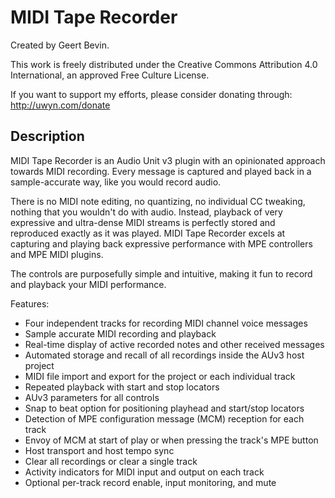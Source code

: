 # MIDI Tape Recorder

Created by Geert Bevin.

This work is freely distributed under the Creative Commons Attribution 4.0 International, an approved Free Culture License.

If you want to support my efforts, please consider donating through:
http://uwyn.com/donate

## Description

MIDI Tape Recorder is an Audio Unit v3 plugin with an opinionated approach towards MIDI recording. Every message is captured and played back in a sample-accurate way, like you would record audio.

There is no MIDI note editing, no quantizing, no individual CC tweaking, nothing that you wouldn't do with audio. Instead, playback of very expressive and ultra-dense MIDI streams is perfectly stored and reproduced exactly as it was played. MIDI Tape Recorder excels at capturing and playing back expressive performance with MPE controllers and MPE MIDI plugins.

The controls are purposefully simple and intuitive, making it fun to record and playback your MIDI performance.

Features:

* Four independent tracks for recording MIDI channel voice messages
* Sample accurate MIDI recording and playback
* Real-time display of active recorded notes and other received messages
* Automated storage and recall of all recordings inside the AUv3 host project
* MIDI file import and export for the project or each individual track
* Repeated playback with start and stop locators
* AUv3 parameters for all controls
* Snap to beat option for positioning playhead and start/stop locators
* Detection of MPE configuration message (MCM) reception for each track
* Envoy of MCM at start of play or when pressing the track's MPE button
* Host transport and host tempo sync
* Clear all recordings or clear a single track
* Activity indicators for MIDI input and output on each track
* Optional per-track record enable, input monitoring, and mute
